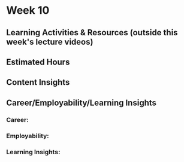 # Week 10

## Learning Activities & Resources (outside this week's lecture videos)


## Estimated Hours


## Content Insights


## Career/Employability/Learning Insights

### Career:

### Employability:


### Learning Insights:
